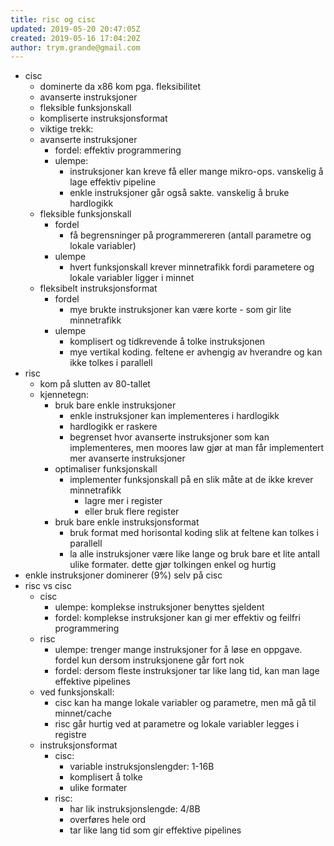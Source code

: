 ```yaml
---
title: risc og cisc
updated: 2019-05-20 20:47:05Z
created: 2019-05-16 17:04:20Z
author: trym.grande@gmail.com
---
```


- cisc
    - dominerte da x86 kom pga. fleksibilitet
    - avanserte instruksjoner
    - fleksible funksjonskall
    - kompliserte instruksjonsformat
    - viktige trekk:
    - avanserte instruksjoner
        - fordel: effektiv programmering
        - ulempe:
            - instruksjoner kan kreve få eller mange mikro-ops. vanskelig å lage effektiv pipeline
            - enkle instruksjoner går også sakte. vanskelig å bruke hardlogikk
    - fleksible funksjonskall
        - fordel
            - få begrensninger på programmereren (antall parametre og lokale variabler)
        - ulempe
            - hvert funksjonskall krever minnetrafikk fordi parametere og lokale variabler ligger i minnet
    - fleksibelt instruksjonsformat
        - fordel
            - mye brukte instruksjoner kan være korte - som gir lite minnetrafikk
        - ulempe
            - komplisert og tidkrevende å tolke instruksjonen
            - mye vertikal koding. feltene er avhengig av hverandre og kan ikke tolkes i parallell
- risc
    - kom på slutten av 80-tallet
    - kjennetegn:
        - bruk bare enkle instruksjoner
            - enkle instruksjoner kan implementeres i hardlogikk
            - hardlogikk er raskere
            - begrenset hvor avanserte instruksjoner som kan implementeres, men moores law gjør at man får implementert mer avanserte instruksjoner
        - optimaliser funksjonskall
            - implementer funksjonskall på en slik måte at de ikke krever minnetrafikk
                - lagre mer i register
                - eller bruk flere register
        - bruk bare enkle instruksjonsformat
            - bruk format med horisontal koding slik at feltene kan tolkes i parallell
            - la alle instruksjoner være like lange og bruk bare et lite antall ulike formater. dette gjør tolkingen enkel og hurtig
- enkle instruksjoner dominerer (9%) selv på cisc
- risc vs cisc
    - cisc
        - ulempe: komplekse instruksjoner benyttes sjeldent
        - fordel: komplekse instruksjoner kan gi mer effektiv og feilfri programmering
    - risc
        - ulempe: trenger mange instruksjoner for å løse en oppgave. fordel kun dersom instruksjonene går fort nok
        - fordel: dersom fleste instruksjoner tar like lang tid, kan man lage effektive pipelines
    - ved funksjonskall:
        - cisc kan ha mange lokale variabler og parametre, men må gå til minnet/cache
        - risc går hurtig ved at parametre og lokale variabler legges i registre
    - instruksjonsformat
        - cisc:
            - variable instruksjonslengder: 1-16B
            - komplisert å tolke
            - ulike formater
        - risc:
            - har lik instruksjonslengde: 4/8B
            - overføres hele ord
            - tar like lang tid som gir effektive pipelines